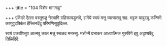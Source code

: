 +++
title = "104 विशेष भागगळु"

+++
एकॆंदरॆ ऎल्ला वस्तुगळु नेरवागि ग्रहिसल्पडुत्तवॆ, हागॆये स्वयं मत्तु व्यत्यासवू सह. भट्टरु यावुदन्नू कण्णिगॆ काणुवुदक्किंत हॆच्चिनदॆंदु परिगणिसुवुदिल्ल.

स्वयं प्रकाशिसुव आत्मवु काल मत्तु स्थळद मनस्सु. मत्तॊम्मॆ प्रभाकर आध्यात्मिक गुरुविगॆ इवु अदृश्यवॆंदु तिळिदिदॆ.


